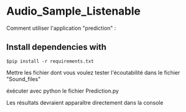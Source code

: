 # Audio_Sample_Listenable

Comment utiliser l'application "prediction" : 



## Install dependencies with

```
$pip install -r requirements.txt
```

Mettre les fichier dont vous voulez tester l'écoutabilité dans le fichier "Sound_files"

éxécuter avec python le fichier Prediction.py

Les résultats devraient apparaître directement dans la console
